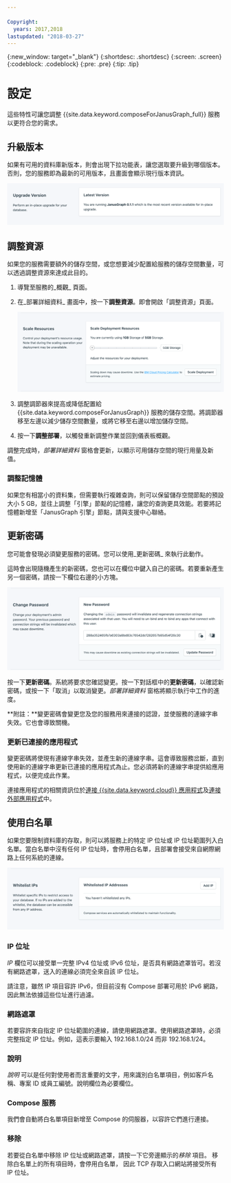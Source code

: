 ```yaml
---

Copyright:
  years: 2017,2018
lastupdated: "2018-03-27"
---
```


{:new_window: target="_blank"}
{:shortdesc: .shortdesc}
{:screen: .screen}
{:codeblock: .codeblock}
{:pre: .pre}
{:tip: .tip}

# 設定

這些特性可讓您調整 {{site.data.keyword.composeForJanusGraph_full}} 服務以更符合您的需求。


## 升級版本

如果有可用的資料庫新版本，則會出現下拉功能表，讓您選取要升級到哪個版本。否則，您的服務即為最新的可用版本，且畫面會顯示現行版本資訊。

![「版本」畫面](./images/janusgraph-version-show.png "「版本」畫面")


## 調整資源

如果您的服務需要額外的儲存空間，或您想要減少配置給服務的儲存空間數量，可以透過調整資源來達成此目的。

1. 導覽至服務的_概觀_ 頁面。
2. 在_部署詳細資料_ 畫面中，按一下**調整資源**。即會開啟「調整資源」頁面。

    ![「調整資源」頁面](./images/janusgraph-scale-show.png "「調整資源」頁面")

3. 調整調節器來提高或降低配置給 {{site.data.keyword.composeForJanusGraph}} 服務的儲存空間。將調節器移至左邊以減少儲存空間數量，或將它移至右邊以增加儲存空間。
4. 按一下**調整部署**，以觸發重新調整作業並回到儀表板概觀。 

調整完成時，_部署詳細資料_ 窗格會更新，以顯示可用儲存空間的現行用量及新值。

### 調整記憶體

如果您有相當小的資料集，但需要執行複雜查詢，則可以保留儲存空間節點的預設大小 5 GB，並往上調整「引擎」節點的記憶體，讓您的查詢更具效能。若要將記憶體新增至「JanusGraph 引擎」節點，請與支援中心聯絡。


## 更新密碼

您可能會發現必須變更服務的密碼。您可以使用_更新密碼_ 來執行此動作。 

這時會出現隨機產生的新密碼，您也可以在欄位中鍵入自己的密碼。若要重新產生另一個密碼，請按一下欄位右邊的小方塊。 
  
![更新 etcd 密碼](./images/janusgraph-update-password.png "自動密碼產生器")

按一下**更新密碼**。系統將要求您確認變更。按一下對話框中的**更新密碼**，以確認新密碼，或按一下「取消」以取消變更。_部署詳細資料_ 窗格將顯示執行中工作的進度。

**附註：**變更密碼會變更您及您的服務用來連接的認證，並使服務的連線字串失效。它也會導致關機。

### 更新已連接的應用程式
變更密碼將使現有連線字串失效，並產生新的連線字串。這會導致服務岔斷，直到使用新的連線字串更新已連接的應用程式為止。您必須將新的連線字串提供給應用程式，以便完成此作業。

連接應用程式的相關資訊位於[連接 {{site.data.keyword.cloud}} 應用程式](./connecting-bluemix-app.html)及[連接外部應用程式](./connecting-external.html)中。


## 使用白名單

如果您要限制資料庫的存取，則可以將服務上的特定 IP 位址或 IP 位址範圍列入白名單。當白名單中沒有任何 IP 位址時，會停用白名單，且部署會接受來自網際網路上任何系統的連線。

![將 IP 列入白名單](./images/janusgraph-whitelist-show.png "白名單欄位。")

### IP 位址
*IP* 欄位可以接受單一完整 IPv4 位址或 IPv6 位址，是否具有網路遮罩皆可。若沒有網路遮罩，送入的連線必須完全來自該 IP 位址。 

請注意，雖然 IP 項目容許 IPv6，但目前沒有 Compose 部署可用於 IPv6 網路，因此無法依據這些位址進行過濾。

### 網路遮罩
若要容許來自指定 IP 位址範圍的連線，請使用網路遮罩。使用網路遮罩時，必須完整指定 IP 位址。例如，這表示要輸入 192.168.1.0/24 而非 192.168.1/24。

### 說明
*說明* 可以是任何對使用者而言重要的文字，用來識別白名單項目，例如客戶名稱、專案 ID 或員工編號。說明欄位為必要欄位。

### Compose 服務
我們會自動將白名單項目新增至 Compose 的伺服器，以容許它們進行連接。

### 移除
若要從白名單中移除 IP 位址或網路遮罩，請按一下它旁邊顯示的*移除* 項目。
移除白名單上的所有項目時，會停用白名單， 因此 TCP 存取入口網站將接受所有 IP 位址。
